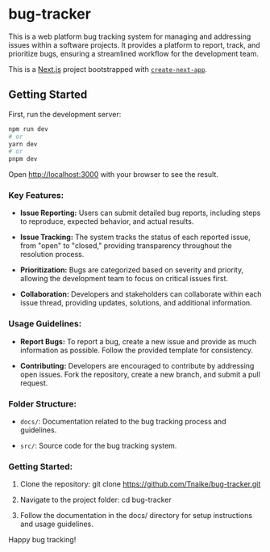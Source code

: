 # bug-tracker
This is a web platform bug tracking system for managing and addressing issues within a software projects. It provides a platform to report, track, and prioritize bugs, ensuring a streamlined workflow for the development team.

This is a [Next.js](https://nextjs.org/) project bootstrapped with [`create-next-app`](https://github.com/vercel/next.js/tree/canary/packages/create-next-app).

## Getting Started

First, run the development server:

```bash
npm run dev
# or
yarn dev
# or
pnpm dev
```

Open [http://localhost:3000](http://localhost:3000) with your browser to see the result.


### Key Features:

- **Issue Reporting:** Users can submit detailed bug reports, including steps to reproduce, expected behavior, and actual results.

- **Issue Tracking:** The system tracks the status of each reported issue, from "open" to "closed," providing transparency throughout the resolution process.

- **Prioritization:** Bugs are categorized based on severity and priority, allowing the development team to focus on critical issues first.

- **Collaboration:** Developers and stakeholders can collaborate within each issue thread, providing updates, solutions, and additional information.

### Usage Guidelines:

- **Report Bugs:** To report a bug, create a new issue and provide as much information as possible. Follow the provided template for consistency.

- **Contributing:** Developers are encouraged to contribute by addressing open issues. Fork the repository, create a new branch, and submit a pull request.

### Folder Structure:

- `docs/`: Documentation related to the bug tracking process and guidelines.

- `src/`: Source code for the bug tracking system.

### Getting Started:

1. Clone the repository: git clone https://github.com/Tnaike/bug-tracker.git

2. Navigate to the project folder: cd bug-tracker

3. Follow the documentation in the docs/ directory for setup instructions and usage guidelines.

Happy bug tracking!
